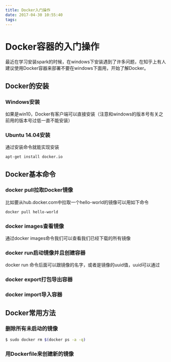 ```yaml
---
title: Docker入门操作
date: 2017-04-30 10:55:40
tags:
---
```

# Docker容器的入门操作

最近在学习安装spark的时候，在windows下安装遇到了许多问题，在知乎上有人建议使用Docker容器来部署不要在windows下面用，开始了解Docker。

## Docker的安装

### Windows安装
如果是win10，Docker有客户端可以直接安装（注意和windows的版本号有关之前用的版本号过低一直不能安装）

### Ubuntu 14.04安装
通过安装命令就能实现安装
```bash
apt-get install docker.io
```

## Docker基本命令

### docker pull拉取Docker镜像
比如要从hub.docker.com中拉取一个hello-world的镜像可以用如下命令
```bash
docker pull hello-world
```
### docker images查看镜像
通过docker images命令我们可以查看我们已经下载的所有镜像

### docker run启动镜像并且创建容器
docker run 命令后面可以跟镜像的名字，或者是镜像的uuid值，uuid可以通过

### docker export打包导出容器

### docker import导入容器

## Docker常用方法

### 删除所有未启动的镜像
```bash
$ sudo docker rm $(docker ps -a -q)
```
### 用Dockerfile来创建新的镜像

